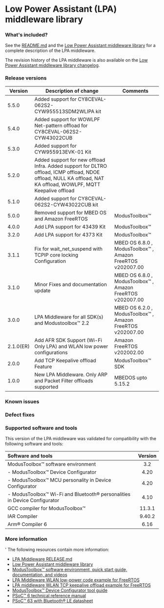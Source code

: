 # Low Power Assistant (LPA) middleware library

### What's included?

See the [README.md](./README.md) and the [Low Power Assistant middleware library](https://infineon.github.io/lpa/api_reference_manual/html/index.html) for a complete description of the LPA middleware.

The revision history of the LPA middleware is also available on the [Low Power Assistant middleware library changelog](https://infineon.github.io/lpa/api_reference_manual/html/index.html#group_lpa_changelog).

### Release versions

|  Version         | Description of change                                                  | Comments                                                 |
| ---------------- | ---------------------------------------------------------------------- | -------------------------------------------------------------- |
| 5.5.0            | Added support for CY8CEVAL-062S2-CYW955513SDM2WLIPA kit        | |
| 5.4.0            | Added support for WOWLPF Net-pattern offload for CY8CEVAL-062S2-CYW43022CUB         | |
| 5.3.0            | Added support for CYW955913EVK-01 Kit         | |
| 5.2.0            | Added support for new offload Infra. Added support for DLTRO offload, ICMP offload, NDOE offload, NULL KA offload, NAT KA offload, WOWLPF, MQTT Keepalive offload         | |
| 5.1.0            | Added support for CY8CEVAL-062S2-CYW43022CUB kit                       | |
| 5.0.0            | Removed support for MBED OS and Amazon FreeRTOS                        | ModusToolbox&trade;                                               |
| 4.0.0            | Add LPA support for 43439 Kit                                          | ModusToolbox&trade;                                               |
| 3.2.0            | Add LPA support for 4373 Kit                                           | ModusToolbox&trade;                                               |
| 3.1.1            | Fix for wait_net_suspend with TCPIP core locking Configuration         | MBED OS 6.8.0 , ModusToolbox&trade; , Amazon FreeRTOS v202007.00  |
| 3.1.0            | Minor Fixes and documentation update                                   | MBED OS 6.8.0 , ModusToolbox&trade; , Amazon FreeRTOS v202007.00  |
| 3.0.0            | LPA Middleware for all SDK(s) and Modustoolbox&trade; 2.2              | MBED OS 6.2.0 , ModusToolbox&trade; , Amazon FreeRTOS v202007.00  |
| 2.1.0(ER)        | Add AFR SDK Support (Wi-Fi Only LPA) and WLAN low power configurations | Amazon FreeRTOS v202002.00                                     |
| 2.0.0            | Add TCP Keepalive offload Feature                                      | ModusToolbox&trade; SDK                                          |
| 1.0.0            | New LPA Middleware. Only ARP and Packet Filter offloads supported      | MBEDOS upto 5.15.2                                             |

### Known issues

### Defect fixes

### Supported software and tools

This version of the LPA middleware was validated for compatibility with the following software and tools:

| Software and tools                                                                  | Version   |
| :---                                                                                | :------:  |
| ModusToolbox&trade; software environment                                            |   3.2     |
| - ModusToolbox&trade; Device Configurator                                           |   4.20    |
| - ModusToolbox&trade; MCU personality in Device Configurator                        |   4.20    |
| - ModusToolbox&trade; Wi-Fi and Bluetooth&reg; personalities in Device Configurator |   4.10    |
| GCC compiler for ModusToolbox&trade;                                                |   11.3.1  |
| IAR Compiler                                                                        |   9.40.2  |
| Arm&reg; Compiler 6                                                                 |   6.16    |

### More information
'
The following resources contain more information:
- [LPA Middleware RELEASE.md](./RELEASE.md)
- [Low Power Assistant middleware library](https://infineon.github.io/lpa/api_reference_manual/html/index.html)
- [ModusToolbox&trade; software environment, quick start guide, documentation, and videos](https://www.infineon.com/modustoolbox)
- [LPA Middleware WLAN low-power code example for FreeRTOS](https://github.com/Infineon/mtb-example-wifi-wlan-lowpower)
- [LPA middleware WLAN TCP keepalive offload example for FreeRTOS](https://github.com/Infineon/mtb-example-wlan-offloads)
- [ModusToolbox&trade; Device Configurator tool guide](https://www.infineon.com/dgdl/Infineon-ModusToolbox_Device_Configurator_4.20_User_Guide-UserManual-v01_00-EN.pdf?fileId=8ac78c8c8d2fe47b018e0ea9a6727916&redirId=180683)
- [PSoC&trade; 6 technical reference manual](https://www.infineon.com/dgdl/Infineon-PSoC_6_MCU_PSoC_63_with_BLE_Architecture_Technical_Reference_Manual-AdditionalTechnicalInformation-v11_00-EN.pdf?fileId=8ac78c8c7d0d8da4017d0f946fea01ca&utm_source=cypress&utm_medium=referral&utm_campaign=202110_globe_en_all_integration-technical_reference_manual&redirId=TRM148)
- [PSoC&trade; 63 with Bluetooth&reg; LE datasheet](https://www.infineon.com/dgdl/Infineon-PSoC_6_MCU_PSoC_63_with_BLE_Datasheet_Programmable_System-on-Chip_(PSoC)-DataSheet-v16_00-EN.pdf?fileId=8ac78c8c7d0d8da4017d0ee4efe46c37&utm_source=cypress&utm_medium=referral&utm_campaign=202110_globe_en_all_integration-datasheet&redirId=VL4079)
